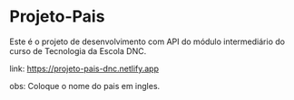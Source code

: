 # Projeto-Pais
Este é o projeto de desenvolvimento com API do módulo intermediário do curso de Tecnologia da Escola DNC.

link: https://projeto-pais-dnc.netlify.app

obs: Coloque o nome do pais em ingles.
